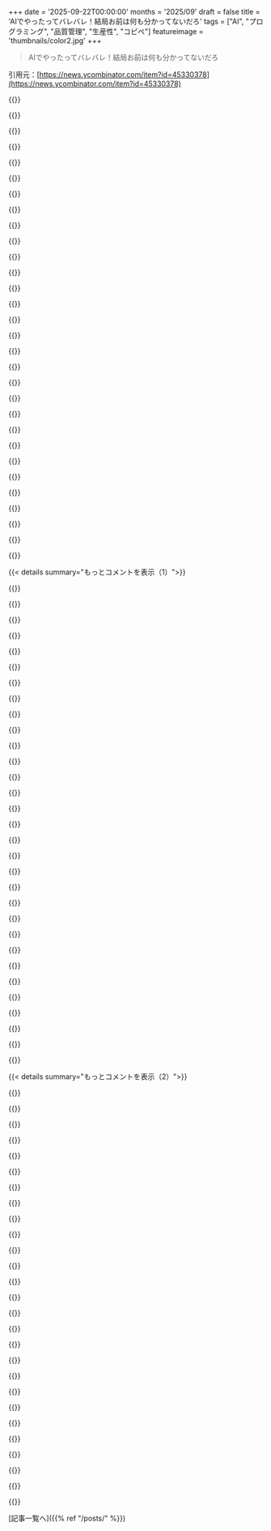 +++
date = '2025-09-22T00:00:00'
months = '2025/09'
draft = false
title = 'AIでやったってバレバレ！結局お前は何も分かってないだろ'
tags = ["AI", "プログラミング", "品質管理", "生産性", "コピペ"]
featureimage = 'thumbnails/color2.jpg'
+++

> AIでやったってバレバレ！結局お前は何も分かってないだろ

引用元：[https://news.ycombinator.com/item?id=45330378](https://news.ycombinator.com/item?id=45330378)




{{<matomeQuote body="AIが以前の返事をコピペして提出したの、マジでやばいな。AIだってバレバレなのに、”素早いレビューありがとう。PoCがcURLのバグを示してないのは正しい。クッキーオーバーフローの主張を撤回し、お騒がせしたことを謝罪します。この報告を無効として閉じてください”って返信してたよ。マジで、お前は何も分かってないだろ。" userName="dansmith1919" createdAt="2025/09/22 09:51:46" color="#ff5733">}}




{{<matomeQuote body="残念だけど、今はこれが当たり前みたいだな。みんな文字通り、コピペマシーンに成り下がってるんだよ。" userName="Sharlin" createdAt="2025/09/22 10:53:01" color="">}}




{{<matomeQuote body="ChatGPTに絵文字をあちこちに入れるように言ったらしいけど、元のレポートでAIだってバレバレなんだよな。あれも新しいem dashみたいなもん。" userName="dansmith1919" createdAt="2025/09/22 09:53:26" color="">}}




{{<matomeQuote body="あの「—」（em dash）でAIだってバレバレだったよな。だって、誰もわざわざこんな文字、タイプしないもん。" userName="chinathrow" createdAt="2025/09/22 10:09:23" color="">}}




{{<matomeQuote body="そもそも人間が絡んでたのか疑問だよな。将来、CVSがAIエージェントがアカウント作って『バグ』を投稿しまくる場所にならないことを願うよ。" userName="rapidaneurism" createdAt="2025/09/22 10:18:49" color="#ff5c5c">}}




{{<matomeQuote body="職場の『AI Slop』の話、マジで共感するわ。AIツールの出力をレビュー・フィルタリングしないと、全体としてマイナスにしかならないんだよな。誰かが余計な手間をかけるか、問題がちゃんと解決されないかのどっちかだから。資料やメールが長くなったり、LLMでSlack/Teamsの返信を書いたり、情報が失われる会議の要約から議論が始まったりと、いくつかのパターンに気づいたよ。[arXiv:2509.04438](https://arxiv.org/abs/2509.04438), [arXiv:2401.16475](https://arxiv.org/abs/2401.16475)" userName="pravj" createdAt="2025/09/22 11:44:57" color="#38d3d3">}}




{{<matomeQuote body="みんなem dashは使わないで、キーボードにある普通のダッシュ（マイナス記号）を使うのが普通だよな。ChatGPTはなぜかem dashを使うんだよ。" userName="Ralfp" createdAt="2025/09/22 10:33:19" color="">}}




{{<matomeQuote body="俺は人間は関わってないと思うな。俺がメンテしてるリポジトリに、存在しないバグを直すとか、ただのtypo修正とかいうPRが山ほど来るんだよ。最近来たやつなんて、コードのカッコもちゃんと閉じてなかったし、マジでひどい。俺はこれを『sprAI and prAI』って呼んでる。" userName="zaphodias" createdAt="2025/09/22 10:27:17" color="#ff5c5c">}}




{{<matomeQuote body="えーっと。https://www.gally.net/miscellaneous/hn-em-dash-user-leaderbo...<br>リーダーボードで9位の俺としては、弁解しなきゃって気分だよ。" userName="Wowfunhappy" createdAt="2025/09/22 10:40:11" color="#45d325">}}




{{<matomeQuote body="投稿者、そもそも英語話せるのかって疑問に思っちゃうな。" userName="Havoc" createdAt="2025/09/22 09:58:49" color="">}}




{{<matomeQuote body="emダッシュ使いは、みんな似たような理由で教わったMacユーザーじゃないかな。Macだと簡単だしね。でも、Mac以外で使ってる人の2番目に多い影響って何だろうね？" userName="alchemist1e9" createdAt="2025/09/22 11:04:54" color="#ff33a1">}}




{{<matomeQuote body="GitHubでもemダッシュ使う奴、いるよね。マジでサイコパスだよ。" userName="badgersnake" createdAt="2025/09/22 09:57:16" color="">}}




{{<matomeQuote body="AIって、他の略称もあるよね…" userName="t0lo" createdAt="2025/09/22 10:06:25" color="">}}




{{<matomeQuote body="英語ってさ、インドの二つの公用語の一つだって知ってるよね、まさか知らないなんてことないよね？" userName="akk0" createdAt="2025/09/22 10:09:54" color="">}}




{{<matomeQuote body="絵文字をどこでも乱用し始めたのは、AIよりずっと前からJS/Node界隈が先駆けだったと思うな。AIモデルはそこからパクったんじゃない？" userName="jsheard" createdAt="2025/09/22 10:00:40" color="#ff33a1">}}




{{<matomeQuote body="もっと使えって上から言われてるのに、仕事にならないし時間も無駄だから、それを使わないように、みんなに働きかけて指導してみたら？" userName="goalieca" createdAt="2025/09/22 13:31:39" color="#ff5c5c">}}




{{<matomeQuote body="AIは人間の入力で学習してるんだよ。人間がダッシュ使ってたから、AIも使うの。" userName="ceejayoz" createdAt="2025/09/22 10:12:54" color="#45d325">}}




{{<matomeQuote body="なんかさ、もっとみんなで直接的に反発しないとダメだと思うんだ。じゃないと、インセンティブが全部間違った方向に行っちゃうよ。" userName="xpe" createdAt="2025/09/22 13:38:17" color="#45d325">}}




{{<matomeQuote body="AIがやったことって、なんでみんな価値があるって思うんだろう？プロジェクトの maintainerならLLMに頼めばいいし。Googleで何か調べて、Stack Overflowで誰かがコードにコメントしてるのを見て、それをコピペしてバグ報告するなんて absurdだよ。<br>コードもプロジェクトも理解せず、自分でテストもせずにね。Asimovの小説に出てくる、調べもせず論文だけで真実を語る科学者みたいだ。AIに頼りすぎて意思決定しなくなるのは怖いし、Googleが crutchになったみたいに、このプロセスは俺をすごく scaresするよ。" userName="bbarnett" createdAt="2025/09/22 14:13:10" color="#ff5733">}}




{{<matomeQuote body="AIは人間に直接 contactして、人間のレビューがないinputで時間を無駄にするべきじゃない。もしそんなことしたら、 swiftly penalizedされるような social contractを早く作るべきだね。<br>これは essentially spamだよ。大量に生成されて、victimの限られた attention spanを奪うんだから。俺に textを読んでほしいなら、せめて自分で読むくらいの common courtesyは見せるべきでしょ。" userName="cornholio" createdAt="2025/09/22 10:55:39" color="#45d325">}}




{{<matomeQuote body="俺たち人間が randomな projectに genuinely typo修正の PRを出すのを hatingしないでよ。ほら、俺の GitHub activity見てみてよ。https://github.com/pulls?q=is%3Apr+author%3Ahenrebotha+archi..." userName="henrebotha" createdAt="2025/09/22 10:34:06" color="">}}




{{<matomeQuote body="いや、でも dashは、少なくとも俺の keyboardだと ’-’ だよ。quotedされてるやつとは違う。" userName="chinathrow" createdAt="2025/09/22 10:14:51" color="">}}




{{<matomeQuote body="あなたの genuineな motivationが知りたいな。 genuinely projectを improveしたいの？それとも PR countsとか GitHub activity numbersを boostしたいだけって印象があるんだけど。" userName="treesknees" createdAt="2025/09/22 11:20:17" color="">}}




{{<matomeQuote body="Linuxだと俺は (in sequence): compose - -って入力すれば em dashができるよ。 quarter secondくらい長くかかるけどね。なんで compose keyがもっと使われないのかわかんないな。" userName="fao_" createdAt="2025/09/22 11:47:12" color="">}}




{{<matomeQuote body="このコメント、’thanks’とか ’you’re right’、 flawlessな grammar、それに technical referencesがたくさんあるから、まるでAI generated responseみたいに読めるよ。" userName="l5870uoo9y" createdAt="2025/09/22 09:57:34" color="">}}




{{<matomeQuote body="俺、面接中にこれやってる人を見たよ。LLMを literallyコピペしててさ。面接官の前でだよ！(俺ともう一人の coworkerのね) https://news.ycombinator.com/item?id=44985254" userName="alexpotato" createdAt="2025/09/22 15:25:25" color="#45d325">}}




{{<matomeQuote body="You’re absolutely right。 documentの verbosityから summariesでの informational decayまで、君が指摘した patternsは primary symptomsだよ。<br>この behaviorを reinforceする feedback loopと、それが organizational knowledge integrityに与える potential impactについて説明しようか？" userName="rvnx" createdAt="2025/09/22 11:46:56" color="#ff33a1">}}




{{<matomeQuote body="AIは避けられないし、AIの大量出力をふるいにかけるには別のLLMが必要になる。個人的には、ChatGPT 3.5とか4oとかGPT-5-lowみたいなAIっぽい返信をしてくる奴とは真剣に話さないわ。" userName="AJ007" createdAt="2025/09/22 14:06:51" color="#38d3d3">}}




{{<matomeQuote body="emとかen dashesとか、coöperateのöを使うのが好きなのに、それがロボットみたいに見られちゃうなら、変なダッシュを使わないと“人間らしい”って思われないのか。悲しすぎだろ。" userName="Ndymium" createdAt="2025/09/22 10:27:49" color="">}}




{{<matomeQuote body="面接官「数学めちゃくちゃ速いんだって？」俺「はい、その通りです」面接官「14x27は？」俺「49」面接官「全然違うじゃん」俺「うん、でも速かったでしょ」。はえー！" userName="rpigab" createdAt="2025/09/22 09:53:48" color="#ff5c5c">}}




{{< details summary="もっとコメントを表示（1）">}}

{{<matomeQuote body="「Almost-In-Time」コンパイルって言語があったら面白いのに。時間切れになったら、適当な答え出すんだぜ。天才すぎない？" userName="jtwaleson" createdAt="2025/09/22 10:13:34" color="">}}




{{<matomeQuote body="「Progressive compilation」って方がもっと面白いだろ。最初はランダムなプログラムから始まって、ソースコード通りになるように少しずつ進化していくんだ。プログレッシブJPEGみたいにさ。" userName="layer8" createdAt="2025/09/22 15:00:27" color="">}}




{{<matomeQuote body="どれだけ時間かけても、結局いつもランダムな答えを出すシステムが最高だよな！もうそれでいいんじゃね？" userName="phinnaeus" createdAt="2025/09/22 10:18:12" color="">}}




{{<matomeQuote body="すげー！80-20、パレートの法則、これ使うぞ！タスクはほぼ終わったな。みんなPhinnaeusを見習えよ。こうやってやるんだ。We move quickly and break things（早く動いてぶっ壊せ）。俺らのモットー、忘れんなよ！" userName="zelphirkalt" createdAt="2025/09/22 10:26:57" color="">}}




{{<matomeQuote body="物を壊して逃げろ、っと。了解！" userName="card_zero" createdAt="2025/09/22 10:42:24" color="">}}




{{<matomeQuote body="[neddieseagoon] …そして、彼らは本当にやったんだ！ [/neddieseagoon]" userName="Applejinx" createdAt="2025/09/22 12:01:42" color="">}}




{{<matomeQuote body="これは似てるけど、もしかしたらもっと賢いやり方かも？ -＞ https://en.wikipedia.org/wiki/Anytime_algorithm" userName="kleiba" createdAt="2025/09/22 18:23:39" color="#ff5733">}}




{{<matomeQuote body="説明したやり方は、実はある種の問題には理にかなってるんだよ。<br>”Almost-in-time compilation”ってのは、俺が考えためちゃ面白い名前で、何年も最高の”説明”を考えてるんだ。今のところ”ランダムな答えを出す”ってのが一番キャッチーだけど、もっといいのがある気がするね。" userName="jtwaleson" createdAt="2025/09/22 18:57:20" color="">}}




{{<matomeQuote body="間違った答えが出たら、「ああ、はい、チューリングの停止問題ね」って言えばいいのさ。" userName="philipwhiuk" createdAt="2025/09/22 14:22:51" color="">}}




{{<matomeQuote body="DreamBerd/Gulf of Mexicoにプルリクを送るべきだよ、きっとあれだけがこれをちゃんと扱える唯一の言語さ！<br>https://github.com/TodePond/GulfOfMexico" userName="mhuffman" createdAt="2025/09/22 15:54:00" color="">}}




{{<matomeQuote body="爆笑。まじでやってみるよ :)" userName="jtwaleson" createdAt="2025/09/22 17:18:33" color="">}}




{{<matomeQuote body="ソフトリアルタイムシステムってよくそんな感じだよね。「時間内に終わんない、最善はXだよ」って。" userName="fer" createdAt="2025/09/22 12:49:18" color="#ff5c5c">}}




{{<matomeQuote body="function getRandomNumber() {<br>    return 4<br>  }" userName="donohoe" createdAt="2025/09/22 11:42:09" color="">}}




{{<matomeQuote body="いい先生だね。本当に熱心みたい。何についてかは全くわかんないけど。" userName="joquarky" createdAt="2025/09/23 03:18:06" color="">}}




{{<matomeQuote body="それが完全にランダムじゃないってこと、証明してみてくれよ。" userName="mewpmewp2" createdAt="2025/09/22 11:56:11" color="">}}




{{<matomeQuote body="一部の分布に対しては完全にランダムだよ。" userName="jvanderbot" createdAt="2025/09/22 12:41:19" color="">}}




{{<matomeQuote body="ビッグOがゼロ時間だって？つまり、もう解決策があるってことじゃん。" userName="getnormality" createdAt="2025/09/22 14:00:36" color="">}}




{{<matomeQuote body="コメントがあった方が絶対いいって。このxkcd見てみてよ！<br>https://xkcd.com/221/" userName="shepherdjerred" createdAt="2025/09/22 16:29:04" color="">}}




{{<matomeQuote body="俺のロードテストで一番レイテンシが低かったのって、なんか問題があった時なんだよ！" userName="nenenejej" createdAt="2025/09/22 10:08:15" color="">}}




{{<matomeQuote body="この動画見たらわかるよ。<br>https://www.youtube.com/watch?v=4SI3GiPihQ4<br>”これあなたのカードですか？””いや、惜しい！でもあなたが探してた人だ！”" userName="poszlem" createdAt="2025/09/22 10:54:29" color="">}}




{{<matomeQuote body="これは、もう潰れちゃった昔のミームブログで俺のお気に入り画像なんだ。<br>https://entropicthoughts.com/image/doesntworkbutfast.jpg" userName="kqr" createdAt="2025/09/23 12:04:58" color="">}}




{{<matomeQuote body="この技術的な”革命”でさ、”俺が実際に節約できた時間”と”他の全員の無駄になった時間”のバランスって、どこにあるんだろうな。" userName="misnome" createdAt="2025/09/22 09:40:11" color="#785bff">}}




{{<matomeQuote body="同感。Claude CodeやGemini Deep ResearchみたいなAIアシストは役立つけど、人間が介在しないとダメ。プロの現場でも同じ。AIを使うなら、君自身がその人間になって、PRやHackerOneレポートの責任は君自身が負うべきだ。俺みたいなシニアが、AIと次の担当者のパイプ役になってるジュニアには厳しく当たる。AIアシストはいいが、俺に送る前にコードやレポートの責任は持て。" userName="simsla" createdAt="2025/09/22 11:08:38" color="#45d325">}}




{{<matomeQuote body="前のコメントにあるように、AIを使うなら責任は人間にある。でもLLMで生産性を上げるプレッシャーがあると、それは現実的じゃない。人間はLLMの失敗の”尻拭い役”に追いやられるだけ。人間は自動化の監視には向いてないんだ。自動運転車もそうだし、コードの出力でも、自分でやるよりレビューで理解を逆算する方がはるかに難しいことが多いからうまくいかない。" userName="palmotea" createdAt="2025/09/22 13:15:50" color="#45d325">}}




{{<matomeQuote body="人間が介在する必要がある。<br>それどころじゃない、”有能な”人間が介在する必要があるんだよ。" userName="M2Ys4U" createdAt="2025/09/22 13:18:31" color="#ff5c5c">}}




{{<matomeQuote body="俺たちはライターじゃなくてエディターになるんだ。仕事の作成方法に関わらず、最終的なサインオフの責任は人間が持つべき。だから開発者にQAをやらせない方がいいんだよ。誰か特定の人が品質に責任を持ち、集中しないと、責任はなすりつけ合いでうやむやになっちゃうからな。" userName="joquarky" createdAt="2025/09/23 03:24:40" color="#785bff">}}




{{<matomeQuote body="AIが生成した答えを自分のAIに食わせれば、人間の時間は無駄にならない。AIツールを動かすエネルギーだけが無駄になるって、完璧なビジネスモデルじゃん。エネルギーを金に変えるんだぜ。" userName="stahorn" createdAt="2025/09/22 09:53:54" color="#38d3d3">}}




{{<matomeQuote body="冗談みたいだけど、一部の企業はマジでこんなことしてるぜ。「AIで短いメッセージを膨らませる」のと「AIで膨らんだメッセージを要約する」のを同じ製品で提供。データ圧縮の逆を発明したな、みんなすごいじゃん。" userName="jsheard" createdAt="2025/09/22 09:57:02" color="#ff33a1">}}




{{<matomeQuote body="これ思い出したわ〜。URL延長器ってやつね。https://looooooooooooooooooooooooooooooooooooooooooooooooooo..." userName="gloxkiqcza" createdAt="2025/09/22 10:00:34" color="">}}




{{<matomeQuote body="この問題について、面白い風刺画とコメントがあるぜ。見てみろよ: https://marketoonist.com/2023/03/ai-written-ai-read.html" userName="throwaway0236" createdAt="2025/09/22 11:13:36" color="#45d325">}}

{{</details>}}




{{< details summary="もっとコメントを表示（2）">}}

{{<matomeQuote body="これ、”bsencode”って呼べるかもな。" userName="taneq" createdAt="2025/09/22 10:31:25" color="">}}




{{<matomeQuote body="次のHTTP標準には、AI対応サーバーとユーザーエージェント用に「Transfer-Encoding: polite」を含めるべきだぜ。" userName="tsimionescu" createdAt="2025/09/22 10:02:30" color="">}}




{{<matomeQuote body="悲しいけど、これって皮肉じゃないかもな。多くの人、特にソフトエンジニアやテック系の人たちは、文章なんてほとんどがBSで水増しだと考えてる。本当に役立つ情報なんて、箇条書きの要約だけで十分だって。それは、自分が賢いと思い込んでるけど実際は無知な連中の傲慢さからくる無関心だ。そういう奴らが、自分の誤解を元にツール作って売ってるってことだろ。" userName="palmotea" createdAt="2025/09/22 13:20:11" color="#45d325">}}




{{<matomeQuote body="そりゃそうさ。そうすれば、シャベルもクソも両方売って儲けられるからな。" userName="Groxx" createdAt="2025/09/22 15:57:08" color="#45d325">}}




{{<matomeQuote body="エコノミスト2人が森でうんこの山見つけたとこから始まる話。<br>「食ったら100ドルやる」って言って、食わせて、また同じことして、結局100ドルが往復しただけ。1人目が「ただでうんこ食っただけじゃん」って言ったら、2人目が「いやいや、GDPが200ドル増えたんだぜ！」って。金儲けとGDPの皮肉な話だ。" userName="q3k" createdAt="2025/09/22 12:39:49" color="#ff5733">}}




{{<matomeQuote body="「割れた窓の寓話」のWikipediaリンクだぜ。https://en.wikipedia.org/wiki/Parable_of_the_broken_window" userName="wbpaelias" createdAt="2025/09/22 14:18:11" color="#785bff">}}




{{<matomeQuote body="AIの費用を削減する新しい技術を発明したぜ。「プロンプトを送ってくれればいいよ」って名付けたんだ。詳細はこのブログ記事を見てくれ：https://blog.gpkb.org/posts/just-send-me-the-prompt/" userName="globular-toast" createdAt="2025/09/23 07:06:08" color="#38d3d3">}}




{{<matomeQuote body="本質を突いていて好きだね。AIは無から情報を生み出せないってフレーズ、今度LLMが作った小説みたいなPR（いや、コミットメッセージか）を送ってくるやつとか、GenAIの本を読ませようとするやつがいたら使わせてもらうわ。" userName="Anamon" createdAt="2025/09/26 13:08:14" color="#ff5c5c">}}




{{<matomeQuote body="それは時間の無駄だしリソースの無駄だね。むしろ、Danielはcurlにとって良い結果を出したAIの活用法を推進してるよ。具体的にはこれを見てくれ：https://mastodon.social/@bagder/115241241075258997<br>https://joshua.hu/llm-engineer-review-sast-security-ai-tools..." userName="jiqiren" createdAt="2025/09/22 10:00:39" color="#38d3d3">}}




{{<matomeQuote body="そして、異星人は人類がどうやって絶滅したのか不思議に思うだろうね。" userName="dandanua" createdAt="2025/09/22 10:00:56" color="">}}




{{<matomeQuote body="ロボットとデートするな！https://www.youtube.com/watch?v=3O3-ngj7I98" userName="joquarky" createdAt="2025/09/23 03:27:15" color="">}}




{{<matomeQuote body="他人の時間を無駄にすることは結局プラスだよ。だって、AIが作ったガラクタを理解するためには、まだ人間の誰かが必要だから、仕事がなくなるわけじゃないってことだろ。" userName="miroljub" createdAt="2025/09/22 10:09:14" color="">}}




{{<matomeQuote body="curlってオープンソースだろ？みんなボランティアでやってるって印象だったんだけど。これは結局プラスじゃないよ。善意あるプログラマーを燃え尽きさせて、OSSにとってはマイナスになると思うね。" userName="VladVladikoff" createdAt="2025/09/22 14:05:08" color="#785bff">}}




{{<matomeQuote body="これはAIツールに限った話じゃないね。会計には最高だけど使うのは最悪な経費ツールとか、法務や情報セキュリティ的には楽だけど、みんながすでに使ってるSaaSツールの契約レビュープロセスとかで見たことあるよ。時間を節約した気分になるからって、他人に仕事を押し付けるのは自然なことなんだろうな。" userName="sanex" createdAt="2025/09/22 12:30:35" color="#785bff">}}




{{<matomeQuote body="ああ、最近のコードレビューで、5～10個コメントを付けたあたりでAIが生成したってのがバレバレになったら、直してきてくれたらまたレビューするって言うね。時間の無駄がやばい。" userName="iLoveOncall" createdAt="2025/09/22 12:30:39" color="#ff5c5c">}}




{{<matomeQuote body="もし脆弱性を見つけられなかったら、どれだけの時間を節約したって言うんだ？ただ誰かの時間を無駄にしただけでしょ、それ以外に何もないよ。" userName="zaik" createdAt="2025/09/22 12:33:59" color="#ff5c5c">}}




{{<matomeQuote body="正直、コーディングでは昔から手抜き野郎の尻拭いってあるあるなんだよね。前任者がショートカットしたせいで俺が後処理に時間を食うってさ。やり方や量は変わったかもしんないけど、同意見だよ。" userName="duxup" createdAt="2025/09/22 12:30:10" color="">}}




{{<matomeQuote body="こっちの例の方がもっとヤバいよ→ https://hackerone.com/reports/2298307" userName="Miraltar" createdAt="2025/09/22 12:43:37" color="#38d3d3">}}




{{<matomeQuote body="＞「I appreciate your engagement and would like to clarify the situation.WE APPRECIATE YOUR HUMAN ENGAGEMENT IN THIS TEST.」<br>だってさ。" userName="rPlayer6554" createdAt="2025/09/22 14:04:52" color="#ff5c5c">}}




{{<matomeQuote body="これ、マジで失礼すぎるだろ。" userName="ekjhgkejhgk" createdAt="2025/09/22 14:27:28" color="">}}




{{<matomeQuote body="誰かAIの名言集みたいな「base.org」サイトを作ってくれねーかな。" userName="xtracto" createdAt="2025/09/22 19:07:35" color="">}}




{{<matomeQuote body="それって「bash.org」のこと？「base.org」なんて聞いたことないんだけど、もし間違ってたら教えてくれ。" userName="bluefirebrand" createdAt="2025/09/23 05:06:14" color="">}}




{{<matomeQuote body="これってさ、オープンソースプロジェクトでテストしてるスタートアップが、最終的に企業向けに独自のコードの製品を出すってことなのかな？" userName="cactusplant7374" createdAt="2025/09/22 14:35:50" color="">}}




{{<matomeQuote body="うわー、腹立つわぁ。メンテナーが真面目に返信してるのがまたすごいね。" userName="gigatree" createdAt="2025/09/22 13:59:17" color="">}}




{{<matomeQuote body="bagderは現状にめっちゃ不満を感じてるけど、驚くほど忍耐強いよな。まさに8割がた賢い老フクロウって感じ。" userName="philipwhiuk" createdAt="2025/09/22 14:25:56" color="#38d3d3">}}




{{<matomeQuote body="彼はコミュニティの重鎮だよ。俺がcURLにタイポ修正のPR出したとき、親切に対応してくれて、PRに追加できる他の関連変更まで教えてくれたんだ。マジでいい奴だと思う。" userName="hersko" createdAt="2025/09/22 14:32:54" color="#ff33a1">}}

{{</details>}}



[記事一覧へ]({{% ref "/posts/" %}})
